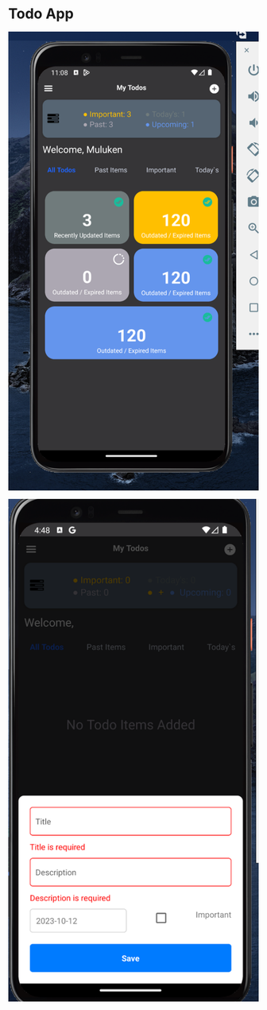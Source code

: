 # Todo App
![Alt text](<Screenshot at Oct 09 11-08-43.png>)

![Alt text](<Screenshot at Oct 12 16-49-04.png>)